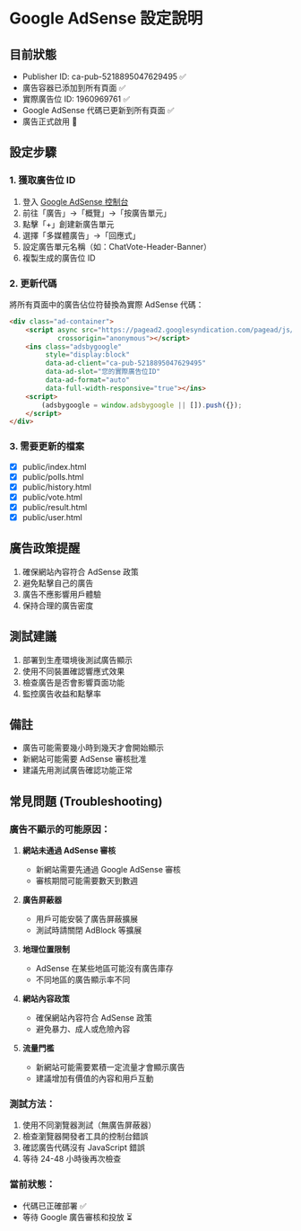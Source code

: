 # Google AdSense 設定說明

## 目前狀態
- Publisher ID: ca-pub-5218895047629495 ✅
- 廣告容器已添加到所有頁面 ✅
- 實際廣告位 ID: 1960969761 ✅
- Google AdSense 代碼已更新到所有頁面 ✅
- 廣告正式啟用 🎉

## 設定步驟

### 1. 獲取廣告位 ID
1. 登入 [Google AdSense 控制台](https://www.google.com/adsense/)
2. 前往「廣告」→「概覽」→「按廣告單元」
3. 點擊「+」創建新廣告單元
4. 選擇「多媒體廣告」→「回應式」
5. 設定廣告單元名稱（如：ChatVote-Header-Banner）
6. 複製生成的廣告位 ID

### 2. 更新代碼
將所有頁面中的廣告佔位符替換為實際 AdSense 代碼：

```html
<div class="ad-container">
    <script async src="https://pagead2.googlesyndication.com/pagead/js/adsbygoogle.js?client=ca-pub-5218895047629495"
            crossorigin="anonymous"></script>
    <ins class="adsbygoogle"
         style="display:block"
         data-ad-client="ca-pub-5218895047629495"
         data-ad-slot="您的實際廣告位ID"
         data-ad-format="auto"
         data-full-width-responsive="true"></ins>
    <script>
        (adsbygoogle = window.adsbygoogle || []).push({});
    </script>
</div>
```

### 3. 需要更新的檔案
- [x] public/index.html
- [x] public/polls.html  
- [x] public/history.html
- [x] public/vote.html
- [x] public/result.html
- [x] public/user.html

## 廣告政策提醒
1. 確保網站內容符合 AdSense 政策
2. 避免點擊自己的廣告
3. 廣告不應影響用戶體驗
4. 保持合理的廣告密度

## 測試建議
1. 部署到生產環境後測試廣告顯示
2. 使用不同裝置確認響應式效果
3. 檢查廣告是否會影響頁面功能
4. 監控廣告收益和點擊率

## 備註
- 廣告可能需要幾小時到幾天才會開始顯示
- 新網站可能需要 AdSense 審核批准
- 建議先用測試廣告確認功能正常

## 常見問題 (Troubleshooting)

### 廣告不顯示的可能原因：

1. **網站未通過 AdSense 審核**
   - 新網站需要先通過 Google AdSense 審核
   - 審核期間可能需要數天到數週

2. **廣告屏蔽器**
   - 用戶可能安裝了廣告屏蔽擴展
   - 測試時請關閉 AdBlock 等擴展

3. **地理位置限制**
   - AdSense 在某些地區可能沒有廣告庫存
   - 不同地區的廣告顯示率不同

4. **網站內容政策**
   - 確保網站內容符合 AdSense 政策
   - 避免暴力、成人或危險內容

5. **流量門檻**
   - 新網站可能需要累積一定流量才會顯示廣告
   - 建議增加有價值的內容和用戶互動

### 測試方法：
1. 使用不同瀏覽器測試（無廣告屏蔽器）
2. 檢查瀏覽器開發者工具的控制台錯誤
3. 確認廣告代碼沒有 JavaScript 錯誤
4. 等待 24-48 小時後再次檢查

### 當前狀態：
- 代碼已正確部署 ✅
- 等待 Google 廣告審核和投放 ⏳